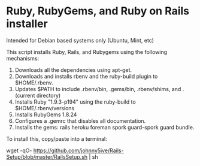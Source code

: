 <h1> Ruby, RubyGems, and Ruby on Rails installer</h1>

Intended for Debian based systems only (Ubuntu, Mint, etc)

This script installs Ruby, Rails, and Rubygems using the following mechanisms:

1. Downloads all the dependencies using apt-get. 
2. Downloads and installs rbenv and the ruby-build plugin to $HOME/.rbenv.
3. Updates $PATH to include .rbenv/bin, .gems/bin, .rbenv/shims, and . (current directory)
4. Installs Ruby "1.9.3-p194" using the ruby-build to $HOME/.rbenv/versions
5. Installs RubyGems 1.8.24
6. Configures a .gemrc that disables all documentation.
7. Installs the gems: rails heroku foreman spork guard-spork guard bundle.


To install this, copy/paste into a terminal:

wget -qO- https://github.com/johnny5ive/Rails-Setup/blob/master/RailsSetup.sh | sh